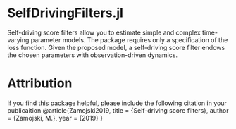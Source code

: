 # SelfDrivingFilters.jl
Self-driving score filters allow you to estimate simple and complex time-varying parameter models. The package requires only a specification of the loss function. Given the proposed model, a self-driving score filter endows the chosen parameters with observation-driven dynamics.

# Attribution
If you find this package helpful, please include the following citation in your publicaition
@article{Zamojski2019,
    title = {Self-driving score filters},
   author = {Zamojski, M.},
     year = {2019}
}
